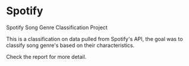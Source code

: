 # Spotify
Spotify Song Genre Classification Project

This is a classification on data pulled from Spotify's API, the goal was to classify song genre's based on their characteristics.

Check the report for more detail.
